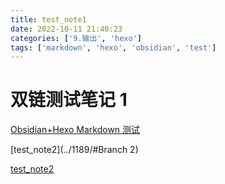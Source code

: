 ```yaml
---
title: test_note1
date: 2022-10-11 21:40:23
categories: ['9.输出', 'hexo']
tags: ['markdown', 'hexo', 'obsidian', 'test']
---
```


# 双链测试笔记 1

[Obsidian+Hexo Markdown 测试](../1187/#公式)

[test_note2](../1189/#Branch 2)

[test_note2](../1191)
